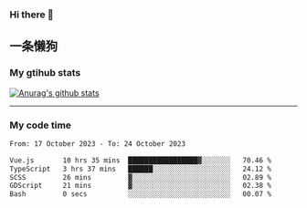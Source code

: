 ### Hi there 👋

## 一条懒狗
<!--
**kiss-me-quickly/kiss-me-quickly** is a ✨ _special_ ✨ repository because its `README.md` (this file) appears on your GitHub profile.

Here are some ideas to get you started:

- 🔭 I’m currently working on ...
- 🌱 I’m currently learning ...
- 👯 I’m looking to collaborate on ...
- 🤔 I’m looking for help with ...
- 💬 Ask me about ...
- 📫 How to reach me: ...
- 😄 Pronouns: ...
- ⚡ Fun fact: ...
-->


### My gtihub stats

[![Anurag's github stats](https://github-readme-stats.vercel.app/api?username=kiss-me-quickly)](https://github.com/anuraghazra/github-readme-stats)

***

### My code time

<!--START_SECTION:waka-->

```txt
From: 17 October 2023 - To: 24 October 2023

Vue.js       10 hrs 35 mins  █████████████████▓░░░░░░░   70.46 %
TypeScript   3 hrs 37 mins   ██████░░░░░░░░░░░░░░░░░░░   24.12 %
SCSS         26 mins         ▓░░░░░░░░░░░░░░░░░░░░░░░░   02.89 %
GDScript     21 mins         ▓░░░░░░░░░░░░░░░░░░░░░░░░   02.38 %
Bash         0 secs          ░░░░░░░░░░░░░░░░░░░░░░░░░   00.07 %
```

<!--END_SECTION:waka-->
